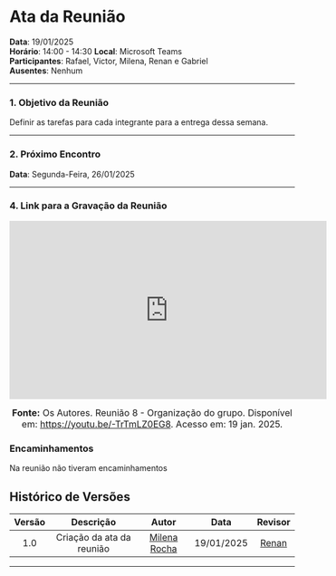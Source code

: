 # Ata da Reunião

**Data**: 19/01/2025  
**Horário**: 14:00 - 14:30 
**Local**: Microsoft Teams  
**Participantes**: Rafael, Victor, Milena, Renan e Gabriel   
**Ausentes**: Nenhum

---

### 1. Objetivo da Reunião
Definir as tarefas para cada integrante para a entrega dessa semana. 

---

### 2. Próximo Encontro

**Data**: Segunda-Feira, 26/01/2025  

---

### 4. Link para a Gravação da Reunião



<iframe width="560" height="315" src="https://www.youtube.com/embed/-TrTmLZ0EG8?si=PVZbZbhVIa7VUCeb" title="YouTube video player" frameborder="0" allow="accelerometer; autoplay; clipboard-write; encrypted-media; gyroscope; picture-in-picture; web-share" referrerpolicy="strict-origin-when-cross-origin" allowfullscreen></iframe>

<font size="3"><p style="text-align: center"><b>Fonte:</b> Os Autores. Reunião 8 - Organização do grupo. Disponível em: <a href="https://youtu.be/-TrTmLZ0EG8">https://youtu.be/-TrTmLZ0EG8</a>. Acesso em: 19 jan. 2025.</p></font>


### Encaminhamentos

Na reunião não tiveram encaminhamentos

## Histórico de Versões

| Versão |          Descrição                |        Autor       |      Data      |      Revisor      |
|:------:|:---------------------------------:|:------------------:|:--------------:|:-----------------:|
|  1.0   | Criação da ata da reunião         | [Milena Rocha](https://github.com/MilenaFRocha)          | 19/01/2025     | [Renan](https://github.com/renantfm4) |

---